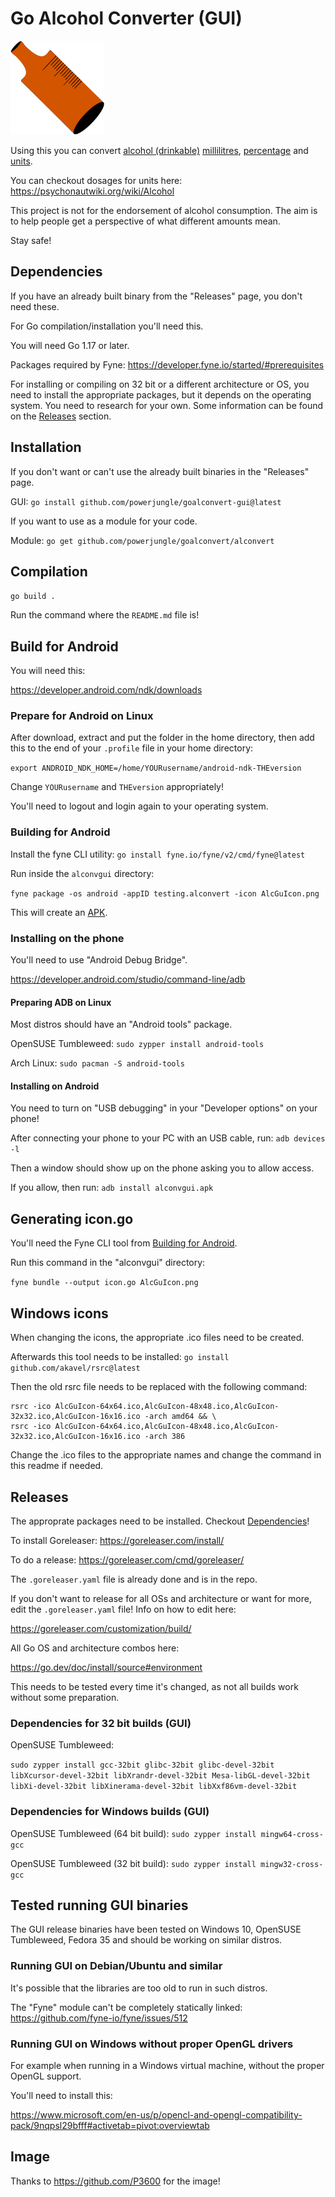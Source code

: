 # Go Alcohol Converter (GUI)

<img src="AlcGuIcon.png" alt="drawing" width="150"/>

Using this you can convert
[alcohol (drinkable)](https://en.wikipedia.org/wiki/Alcohol_(drug))
[millilitres](https://en.wikipedia.org/wiki/Litre#SI_prefixes_applied_to_the_litre),
[percentage](https://en.wikipedia.org/wiki/Alcohol_by_volume) and
[units](https://en.wikipedia.org/wiki/Unit_of_alcohol).

You can checkout dosages for units here:
https://psychonautwiki.org/wiki/Alcohol

This project is not for the endorsement of alcohol consumption.
The aim is to help people get a perspective of what different amounts mean.

Stay safe!

## Dependencies

If you have an already built binary from the "Releases" page,
you don't need these.

For Go compilation/installation you'll need this.

You will need Go 1.17 or later.

Packages required by Fyne:
https://developer.fyne.io/started/#prerequisites

For installing or compiling on 32 bit or a different architecture or OS, you
need to install the appropriate packages, but it depends on the
operating system. You need to research for your own.
Some information can be found on the [Releases](#Releases) section.

## Installation

If you don't want or can't use the already built binaries
in the "Releases" page.

GUI: `go install github.com/powerjungle/goalconvert-gui@latest`

If you want to use as a module for your code.

Module: `go get github.com/powerjungle/goalconvert/alconvert`

## Compilation

`go build .`

Run the command where the `README.md` file is!

## Build for Android

You will need this:

https://developer.android.com/ndk/downloads

### Prepare for Android on Linux

After download, extract and put the folder in the home directory, then
add this to the end of your `.profile` file in your home directory:

`export ANDROID_NDK_HOME=/home/YOURusername/android-ndk-THEversion`

Change `YOURusername` and `THEversion` appropriately!

You'll need to logout and login again to your operating system.

### Building for Android

Install the fyne CLI utility: `go install fyne.io/fyne/v2/cmd/fyne@latest`

Run inside the `alconvgui` directory:

`fyne package -os android -appID testing.alconvert -icon AlcGuIcon.png`

This will create an [APK](https://en.wikipedia.org/wiki/Apk_(file_format)). 

### Installing on the phone

You'll need to use "Android Debug Bridge".

https://developer.android.com/studio/command-line/adb

#### Preparing ADB on Linux

Most distros should have an "Android tools" package.

OpenSUSE Tumbleweed:
`sudo zypper install android-tools`

Arch Linux:
`sudo pacman -S android-tools`

#### Installing on Android

You need to turn on "USB debugging" in your "Developer options" on your phone!

After connecting your phone to your PC with an USB cable, run:
`adb devices -l`

Then a window should show up on the phone asking you to allow access.

If you allow, then run:
`adb install alconvgui.apk`

## Generating icon.go

You'll need the Fyne CLI tool from [Building for Android](#building-for-android).

Run this command in the "alconvgui" directory:

`fyne bundle --output icon.go AlcGuIcon.png`

## Windows icons

When changing the icons, the appropriate .ico files need to be created.

Afterwards this tool needs to be installed:
`go install github.com/akavel/rsrc@latest` 

Then the old rsrc file needs to be replaced with the following command:

```
rsrc -ico AlcGuIcon-64x64.ico,AlcGuIcon-48x48.ico,AlcGuIcon-32x32.ico,AlcGuIcon-16x16.ico -arch amd64 && \
rsrc -ico AlcGuIcon-64x64.ico,AlcGuIcon-48x48.ico,AlcGuIcon-32x32.ico,AlcGuIcon-16x16.ico -arch 386
```

Change the .ico files to the appropriate names and change the command
in this readme if needed.

## Releases

The approprate packages need to be installed.
Checkout [Dependencies](#dependencies)!

To install Goreleaser: https://goreleaser.com/install/

To do a release: https://goreleaser.com/cmd/goreleaser/

The `.goreleaser.yaml` file is already done and is in the repo.

If you don't want to release for all OSs and architecture or want for more,
edit the `.goreleaser.yaml` file! Info on how to edit here:

https://goreleaser.com/customization/build/

All Go OS and architecture combos here:

https://go.dev/doc/install/source#environment

This needs to be tested every time it's changed, as not all builds work
without some preparation.

### Dependencies for 32 bit builds (GUI)

OpenSUSE Tumbleweed:

`sudo zypper install gcc-32bit glibc-32bit glibc-devel-32bit
libXcursor-devel-32bit libXrandr-devel-32bit Mesa-libGL-devel-32bit
libXi-devel-32bit libXinerama-devel-32bit libXxf86vm-devel-32bit`

### Dependencies for Windows builds (GUI)

OpenSUSE Tumbleweed (64 bit build):
`sudo zypper install mingw64-cross-gcc`

OpenSUSE Tumbleweed (32 bit build):
`sudo zypper install mingw32-cross-gcc`

## Tested running GUI binaries

The GUI release binaries have been tested on
Windows 10, OpenSUSE Tumbleweed, Fedora 35 and
should be working on similar distros.

### Running GUI on Debian/Ubuntu and similar

It's possible that the libraries are too old to run in such distros.

The "Fyne" module can't be completely statically linked:
https://github.com/fyne-io/fyne/issues/512

### Running GUI on Windows without proper OpenGL drivers

For example when running in a Windows virtual machine, without
the proper OpenGL support.

You'll need to install this:

https://www.microsoft.com/en-us/p/opencl-and-opengl-compatibility-pack/9nqpsl29bfff#activetab=pivot:overviewtab

## Image

Thanks to https://github.com/P3600 for the image!
